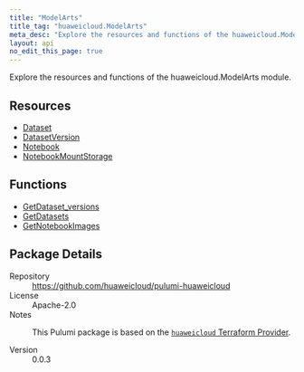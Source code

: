 ```yaml
---
title: "ModelArts"
title_tag: "huaweicloud.ModelArts"
meta_desc: "Explore the resources and functions of the huaweicloud.ModelArts module."
layout: api
no_edit_this_page: true
---
```


<!-- WARNING: this file was generated by Pulumi Docs Generator. -->
<!-- Do not edit by hand unless you're certain you know what you are doing! -->

Explore the resources and functions of the huaweicloud.ModelArts module.

<h2 id="resources">Resources</h2>
<ul class="api">
    <li><a href="dataset" title="Dataset"><span class="api-symbol api-symbol--resource"></span>Dataset</a></li>
    <li><a href="datasetversion" title="DatasetVersion"><span class="api-symbol api-symbol--resource"></span>DatasetVersion</a></li>
    <li><a href="notebook" title="Notebook"><span class="api-symbol api-symbol--resource"></span>Notebook</a></li>
    <li><a href="notebookmountstorage" title="NotebookMountStorage"><span class="api-symbol api-symbol--resource"></span>NotebookMountStorage</a></li>
</ul>

<h2 id="functions">Functions</h2>
<ul class="api">
    <li><a href="getdataset_versions" title="GetDataset_versions"><span class="api-symbol api-symbol--function"></span>GetDataset_versions</a></li>
    <li><a href="getdatasets" title="GetDatasets"><span class="api-symbol api-symbol--function"></span>GetDatasets</a></li>
    <li><a href="getnotebookimages" title="GetNotebookImages"><span class="api-symbol api-symbol--function"></span>GetNotebookImages</a></li>
</ul>

<h2 id="package-details">Package Details</h2>
<dl class="package-details">
	<dt>Repository</dt>
	<dd><a href="https://github.com/huaweicloud/pulumi-huaweicloud">https://github.com/huaweicloud/pulumi-huaweicloud</a></dd>
	<dt>License</dt>
	<dd>Apache-2.0</dd>
	<dt>Notes</dt>
	<dd><p>This Pulumi package is based on the <a href="https://github.com/huaweicloud/terraform-provider-huaweicloud"><code>huaweicloud</code> Terraform Provider</a>.</p>
</dd>
	<dt>Version</dt>
	<dd>0.0.3</dd>
</dl>

